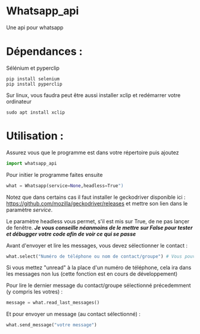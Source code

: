 # Whatsapp_api
Une api pour whatsapp

# Dépendances :

Sélénium et pyperclip
```
pip install selenium
pip install pyperclip
```
Sur linux, vous faudra peut être aussi installer xclip et redémarrer votre ordinateur
```
sudo apt install xclip
```

# Utilisation :
Assurez vous que le programme est dans votre répertoire puis ajoutez
```python
import whatsapp_api
```

Pour initier le programme faites ensuite
```python
what = Whatsapp(service=None,headless=True")
```

Notez que dans certains cas il faut installer le geckodriver disponible ici : https://github.com/mozilla/geckodriver/releases et mettre son lien dans le paramètre *service*.

Le paramètre headless vous permet, s'il est mis sur True, de ne pas lançer de fenêtre.
***Je vous conseille néanmoins de le mettre sur False pour tester et débugger votre code afin de voir ce qui se passe***

Avant d'envoyer et lire les messages, vous devez sélectionner le contact :
```python
what.select("Numéro de téléphone ou nom de contact/groupe") # Vous pouvez tester avec la fonction recherche de whatsapp sur votre téléphone pour savoir si cela va marcher
```
Si vous mettez "unread" à la place d'un numéro de téléphone, cela ira dans les messages non lus (cette fonction est en cours de développement)

Pour lire le dernier message du contact/groupe sélectionné précedemment (y compris les votres) :
```python
message = what.read_last_messages()
```

Et pour envoyer un message (au contact sélectionné) :
```python
what.send_message("votre message")
```
